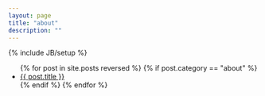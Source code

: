 ```yaml
---
layout: page
title: "about"
description: ""
---
```

{% include JB/setup %}



<ul>
  {% for post in site.posts reversed  %}
  {% if post.category == "about" %}
    <li>
      <a href="{{base_path}}{{post.url}}">{{ post.title }}</a>
    </li>
  {% endif %}
  {% endfor %}
</ul>
